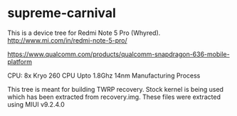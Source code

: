 # supreme-carnival
This is a device tree for Redmi Note 5 Pro (Whyred).
http://www.mi.com/in/redmi-note-5-pro/

https://www.qualcomm.com/products/qualcomm-snapdragon-636-mobile-platform

CPU:
8x Kryo 260 CPU
Upto 1.8Ghz
14nm Manufacturing Process

This tree is meant for building TWRP recovery. Stock kernel is being used which has been extracted from recovery.img.
These files were extracted using MIUI v9.2.4.0
